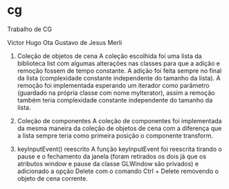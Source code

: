 # cg
Trabalho de CG

Victor Hugo Ota
Gustavo de Jesus Merli

1. Coleção de objetos de cena
	A coleção escolhida foi uma lista da biblioteca list com algumas alterações
	nas classes para que a adição e remoção fossem de tempo constante. A adição
	foi feita sempre no final da lista (complexidade constante independente do 
	tamanho da lista). A remoção foi implementada esperando um iterador como
	parâmetro (guardado na própria classe com nome myIterator), assim a remoção
	também teria complexidade constante independente do tamanho da lista.

2. Coleção de componentes
	A coleção de componentes foi implementada da mesma maneira da coleção de 
	objetos de cena com a diferença que a lista sempre teria como primeira 
	posição o componente transform.

3. keyInputEvent() reescrito
	A função keyInputEvent foi reescrita tirando o pause e o fechamento da
	janela (foram retirados os dois já que os atributos window e pause
	da classe GLWindow são privados) e adicionado a opção Delete com o
	comando Ctrl + Delete removendo o objeto de cena corrente.